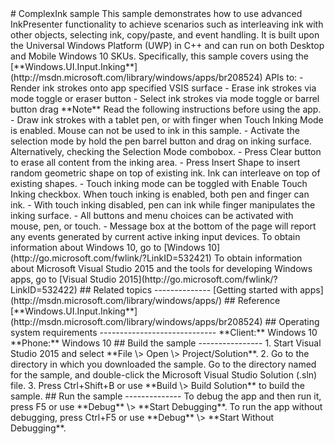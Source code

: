 <!---
  category: CustomUserInteractions
---!>
# ComplexInk sample
This sample demonstrates how to use advanced InkPresenter functionality to achieve scenarios such as interleaving ink with other objects, selecting ink, copy/paste, and event handling.  It is built upon the Universal Windows Platform (UWP) in C++ and can run on both Desktop and Mobile Windows 10 SKUs.

Specifically, this sample covers using the [**Windows.UI.Input.Inking**](http://msdn.microsoft.com/library/windows/apps/br208524) APIs to:
-   Render ink strokes onto app specified VSIS surface
-   Erase ink strokes via mode toggle or eraser button
-   Select ink strokes via mode toggle or barrel button drag

**Note**  Read the following instructions before using the app.

-   Draw ink strokes with a tablet pen, or with finger when Touch Inking Mode is enabled.  Mouse can not be used to ink in this sample.
-   Activate the selection mode by hold the pen barrel button and drag on inking surface.  Alternatively, checking the Selection Mode combobox.
-   Press Clear button to erase all content from the inking area.
-   Press Insert Shape to insert random geometric shape on top of existing ink.  Ink can interleave on top of existing shapes.
-   Touch inking mode can be toggled with Enable Touch Inking checkbox.  When touch inking is enabled, both pen and finger can ink.
-   With touch inking disabled, pen can ink while finger manipulates the inking surface.
-   All buttons and menu choices can be activated with mouse, pen, or touch.
-   Message box at the bottom of the page will report any events generated by current active inking input devices.

To obtain information about Windows 10, go to [Windows 10](http://go.microsoft.com/fwlink/?LinkID=532421)

To obtain information about Microsoft Visual Studio 2015 and the tools for developing Windows apps, go to [Visual Studio 2015](http://go.microsoft.com/fwlink/?LinkID=532422)

## Related topics
--------------

[Getting started with apps](http://msdn.microsoft.com/library/windows/apps/)

## Reference

[**Windows.UI.Input.Inking**](http://msdn.microsoft.com/library/windows/apps/br208524)

## Operating system requirements
-----------------------------

**Client:** Windows 10

**Phone:** Windows 10

## Build the sample
----------------

1.  Start Visual Studio 2015 and select **File \> Open \> Project/Solution**.
2.  Go to the directory in which you downloaded the sample. Go to the directory named for the sample, and double-click the Microsoft Visual Studio Solution (.sln) file.
3.  Press Ctrl+Shift+B or use **Build \> Build Solution** to build the sample.

## Run the sample
--------------
To debug the app and then run it, press F5 or use **Debug** \> **Start Debugging**. To run the app without debugging, press Ctrl+F5 or use **Debug** \> **Start Without Debugging**.


